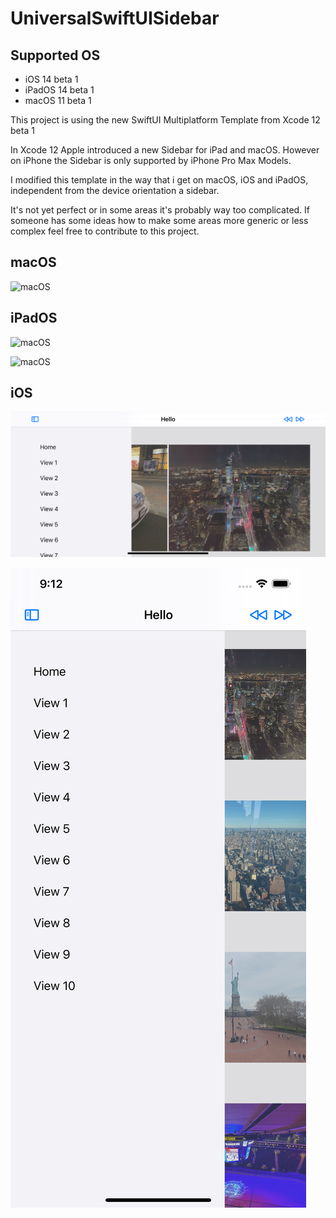 # UniversalSwiftUISidebar

## Supported OS

* iOS 14 beta 1
* iPadOS 14 beta 1
* macOS 11 beta 1


This project is using the new SwiftUI Multiplatform Template from Xcode 12 beta 1

In Xcode 12 Apple introduced a new Sidebar for iPad and macOS. However on iPhone the Sidebar is only supported by iPhone Pro Max Models.

I modified this template in the way that i get on macOS, iOS and iPadOS, independent from the device orientation a sidebar.


It's not yet perfect or in some areas it's probably way too complicated. If someone has some ideas how to make some areas more generic or less complex feel free to contribute to this project.


## macOS
![macOS](./screenshots/macOS.png "macOS")

## iPadOS

![macOS](./screenshots/iPad-Landscape.png "iPadOS")

![macOS](./screenshots/iPad-Portrait.png "iPadOS")

## iOS

![macOS](./screenshots/iPhone-Landscape.png "iOS")

![macOS](./screenshots/iPhone-Portrait.png "iOS")


